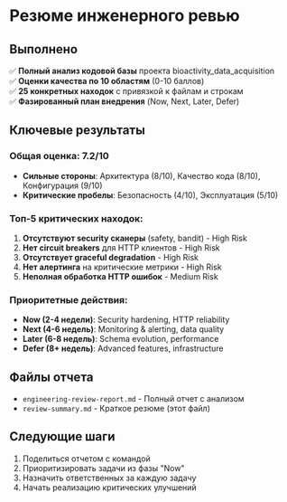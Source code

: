 # Резюме инженерного ревью

## Выполнено

✅ **Полный анализ кодовой базы** проекта bioactivity_data_acquisition  
✅ **Оценки качества по 10 областям** (0-10 баллов)  
✅ **25 конкретных находок** с привязкой к файлам и строкам  
✅ **Фазированный план внедрения** (Now, Next, Later, Defer)  

## Ключевые результаты

### Общая оценка: 7.2/10
- **Сильные стороны**: Архитектура (8/10), Качество кода (8/10), Конфигурация (9/10)
- **Критические пробелы**: Безопасность (4/10), Эксплуатация (5/10)

### Топ-5 критических находок:
1. **Отсутствуют security сканеры** (safety, bandit) - High Risk
2. **Нет circuit breakers** для HTTP клиентов - High Risk  
3. **Отсутствует graceful degradation** - High Risk
4. **Нет алертинга** на критические метрики - High Risk
5. **Неполная обработка HTTP ошибок** - Medium Risk

### Приоритетные действия:
- **Now (2-4 недели)**: Security hardening, HTTP reliability
- **Next (4-6 недель)**: Monitoring & alerting, data quality
- **Later (6-8 недель)**: Schema evolution, performance
- **Defer (8+ недель)**: Advanced features, infrastructure

## Файлы отчета

- `engineering-review-report.md` - Полный отчет с анализом
- `review-summary.md` - Краткое резюме (этот файл)

## Следующие шаги

1. Поделиться отчетом с командой
2. Приоритизировать задачи из фазы "Now"
3. Назначить ответственных за каждую задачу
4. Начать реализацию критических улучшений
